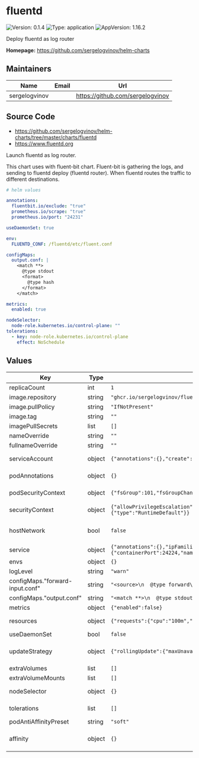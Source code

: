 # fluentd

![Version: 0.1.4](https://img.shields.io/badge/Version-0.1.4-informational?style=flat-square) ![Type: application](https://img.shields.io/badge/Type-application-informational?style=flat-square) ![AppVersion: 1.16.2](https://img.shields.io/badge/AppVersion-1.16.2-informational?style=flat-square)

Deploy fluentd as log router

**Homepage:** <https://github.com/sergelogvinov/helm-charts>

## Maintainers

| Name | Email | Url |
| ---- | ------ | --- |
| sergelogvinov |  | <https://github.com/sergelogvinov> |

## Source Code

* <https://github.com/sergelogvinov/helm-charts/tree/master/charts/fluentd>
* <https://www.fluentd.org>

Launch fluentd as log router.

This chart uses with fluent-bit chart.
Fluent-bit is gathering the logs, and sending to fluentd deploy (fluentd router).
When fluentd routes the traffic to different destinations.

```yaml
# helm values

annotations:
  fluentbit.io/exclude: "true"
  prometheus.io/scrape: "true"
  prometheus.io/port: "24231"

useDaemonSet: true

env:
  FLUENTD_CONF: /fluentd/etc/fluent.conf

configMaps:
  output.conf: |
    <match **>
      @type stdout
      <format>
        @type hash
      </format>
    </match>

metrics:
  enabled: true

nodeSelector:
  node-role.kubernetes.io/control-plane: ""
tolerations:
  - key: node-role.kubernetes.io/control-plane
    effect: NoSchedule
```

## Values

| Key | Type | Default | Description |
|-----|------|---------|-------------|
| replicaCount | int | `1` |  |
| image.repository | string | `"ghcr.io/sergelogvinov/fluentd"` |  |
| image.pullPolicy | string | `"IfNotPresent"` |  |
| image.tag | string | `""` |  |
| imagePullSecrets | list | `[]` |  |
| nameOverride | string | `""` |  |
| fullnameOverride | string | `""` |  |
| serviceAccount | object | `{"annotations":{},"create":true,"name":""}` | Pods Service Account. ref: https://kubernetes.io/docs/tasks/configure-pod-container/configure-service-account/ |
| podAnnotations | object | `{}` | Annotations for pod. ref: https://kubernetes.io/docs/concepts/overview/working-with-objects/annotations/ |
| podSecurityContext | object | `{"fsGroup":101,"fsGroupChangePolicy":"OnRootMismatch","runAsGroup":101,"runAsNonRoot":true,"runAsUser":100}` | Pod Security Context. ref: https://kubernetes.io/docs/tasks/configure-pod-container/security-context/#set-the-security-context-for-a-pod |
| securityContext | object | `{"allowPrivilegeEscalation":false,"capabilities":{"drop":["ALL"]},"seccompProfile":{"type":"RuntimeDefault"}}` | Container Security Context. ref: https://kubernetes.io/docs/tasks/configure-pod-container/security-context/#set-the-security-context-for-a-pod |
| hostNetwork | bool | `false` | Use host's network namespace. ref: https://kubernetes.io/docs/concepts/policy/pod-security-policy/#host-namespaces |
| service | object | `{"annotations":{},"ipFamilies":["IPv4"],"ports":[{"containerPort":24224,"name":"fluentd","protocol":"TCP"},{"containerPort":24224,"name":"heartbeat","protocol":"UDP"}],"type":"ClusterIP"}` | Service parameters ref: https://kubernetes.io/docs/user-guide/services/ |
| envs | object | `{}` | Deployment env, example: `FLUENTD_CONF: /fluentd/etc/fluent.conf` |
| logLevel | string | `"warn"` |  |
| configMaps."forward-input.conf" | string | `"<source>\n  @type forward\n  port 24224\n  bind 0.0.0.0\n</source>\n"` | Input rules |
| configMaps."output.conf" | string | `"<match **>\n  @type stdout\n</match>\n"` | Output rules |
| metrics | object | `{"enabled":false}` | Expose prometheus metrics |
| resources | object | `{"requests":{"cpu":"100m","memory":"128Mi"}}` | Resource requests and limits. ref: https://kubernetes.io/docs/user-guide/compute-resources/ |
| useDaemonSet | bool | `false` | Use a daemonset instead of a deployment |
| updateStrategy | object | `{"rollingUpdate":{"maxUnavailable":1},"type":"RollingUpdate"}` | Pod deployment update stategy type. ref: https://kubernetes.io/docs/concepts/workloads/controllers/deployment/#updating-a-deployment |
| extraVolumes | list | `[]` |  |
| extraVolumeMounts | list | `[]` |  |
| nodeSelector | object | `{}` | Node labels for pod assignment. ref: https://kubernetes.io/docs/user-guide/node-selection/ |
| tolerations | list | `[]` | Tolerations for pod assignment. ref: https://kubernetes.io/docs/concepts/configuration/taint-and-toleration/ |
| podAntiAffinityPreset | string | `"soft"` | Pod Anti Affinity soft/hard |
| affinity | object | `{}` | Affinity for pod assignment. ref: https://kubernetes.io/docs/concepts/configuration/assign-pod-node/#affinity-and-anti-affinity |
